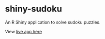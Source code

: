 # shiny-sudoku
An R Shiny application to solve sudoku puzzles.

View [live app here](https://mwavu.shinyapps.io/shiny-sudoku/)
